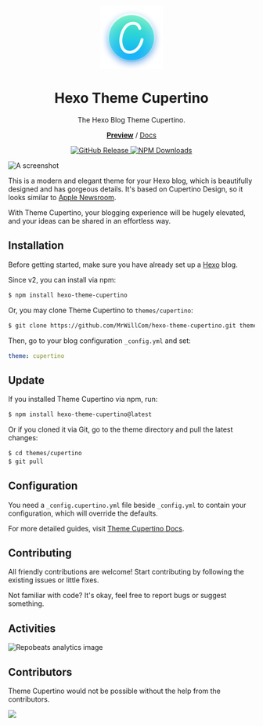 <p align="center">
  <img src="./assets/logo-v2.svg" width="128">
</p>

<h1 align="center">Hexo Theme Cupertino</h1>

<p align="center">The Hexo Blog Theme Cupertino.<p>

<p align="center"><a href="https://blog.mrwillcom.com/"><strong>Preview</strong></a> / <a href="https://cupertino.mrwillcom.com/">Docs</a></p>

<p align="center">
  <a href="https://github.com/MrWillCom/hexo-theme-cupertino/releases/latest">
    <img alt="GitHub Release" src="https://img.shields.io/github/v/release/MrWillCom/hexo-theme-cupertino?style=for-the-badge&logo=github&logoColor=181717&labelColor=EEEEEE">
  </a>
  <a href="https://www.npmjs.com/package/hexo-theme-cupertino">
    <img alt="NPM Downloads" src="https://img.shields.io/npm/dm/hexo-theme-cupertino?style=for-the-badge&logo=npm&logoColor=CB3837&labelColor=EEEEEE&color=8A56FF">
  </a>
</p>

![A screenshot](https://blog.mrwillcom.com/img/000001.png)

This is a modern and elegant theme for your Hexo blog, which is beautifully designed and has gorgeous details. It's based on Cupertino Design, so it looks similar to [Apple Newsroom](https://www.apple.com/newsroom/).

With Theme Cupertino, your blogging experience will be hugely elevated, and your ideas can be shared in an effortless way.

## Installation

Before getting started, make sure you have already set up a [Hexo](https://hexo.io/) blog.

Since v2, you can install via npm:

```sh
$ npm install hexo-theme-cupertino
```

Or, you may clone Theme Cupertino to `themes/cupertino`:

```sh
$ git clone https://github.com/MrWillCom/hexo-theme-cupertino.git themes/cupertino
```

Then, go to your blog configuration `_config.yml` and set:

```yaml
theme: cupertino
```

## Update

If you installed Theme Cupertino via npm, run:

```sh
$ npm install hexo-theme-cupertino@latest
```

Or if you cloned it via Git, go to the theme directory and pull the latest changes:

```sh
$ cd themes/cupertino
$ git pull
```

## Configuration

You need a `_config.cupertino.yml` file beside `_config.yml` to contain your configuration, which will override the defaults.

For more detailed guides, visit [Theme Cupertino Docs](https://cupertino.mrwillcom.com/).

## Contributing

All friendly contributions are welcome! Start contributing by following the existing issues or little fixes.

Not familiar with code? It's okay, feel free to report bugs or suggest something.

## Activities

![Repobeats analytics image](https://repobeats.axiom.co/api/embed/36f7fe575bf26420dc25e3c99789adb523f520d4.svg)

## Contributors

Theme Cupertino would not be possible without the help from the contributors.

<a href="https://github.com/MrWillCom/hexo-theme-cupertino/graphs/contributors">
  <img src="https://contrib.rocks/image?repo=MrWillCom/hexo-theme-cupertino">
</a>
